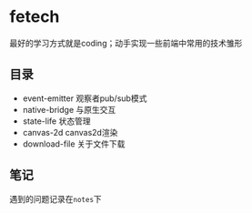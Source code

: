 # fetech

最好的学习方式就是coding；动手实现一些前端中常用的技术雏形

## 目录

* event-emitter 观察者pub/sub模式
* native-bridge 与原生交互
* state-life 状态管理
* canvas-2d canvas2d渲染
* download-file 关于文件下载


## 笔记

遇到的问题记录在`notes`下